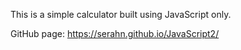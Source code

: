 This is a simple calculator built using JavaScript only.

GitHub page: https://serahn.github.io/JavaScript2/
